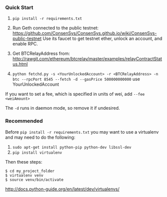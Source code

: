 ### Quick Start

1. `pip install -r requirements.txt`

1. Run Geth connected to the public testnet: https://github.com/ConsenSys/ConsenSys.github.io/wiki/ConsenSys-public-testnet  Use its faucet to get testnet ether, unlock an account, and enable RPC.

1. Get BTCRelayAddress from: http://rawgit.com/ethereum/btcrelay/master/examples/relayContractStatus.html

1. `python fetchd.py -s <YourUnlockedAccount> -r <BTCRelayAddress> -n btc --rpcPort 8545 --fetch -d --gasPrice 500000000000`  use YourUnlockedAccount

If you want to set a fee, which is specified in units of wei, add `--fee <weiAmount>`

The `-d` runs in daemon mode, so remove it if undesired.


### Recommended

Before `pip install -r requirements.txt` you may want to use a virtualenv and
may need to do the following:

1. `sudo apt-get install python-pip python-dev libssl-dev`
1. `pip install virtualenv`

Then these steps:
```
$ cd my_project_folder
$ virtualenv venv
$ source venv/bin/activate
```
http://docs.python-guide.org/en/latest/dev/virtualenvs/
